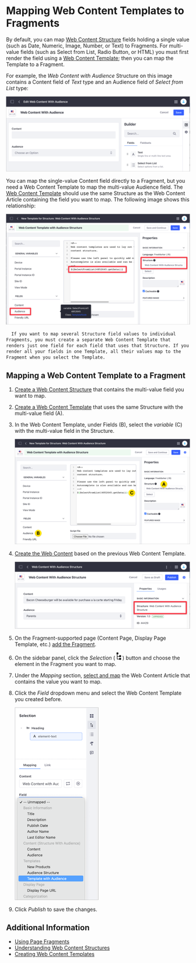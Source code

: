# Mapping Web Content Templates to Fragments

By default, you can map [Web Content Structure](../../../content-authoring-and-management/web-content/web-content-structures/understanding-web-content-structures.md) fields holding a single value (such as Date, Numeric, Image, Number, or Text) to Fragments. For multi-value fields (such as Select from List, Radio Button, or HTML) you must first render the field using a [Web Content Template](../../../content-authoring-and-management/web-content/web-content-templates/creating-web-content-templates.md); then you can map the Template to a Fragment.

For example, the *Web Content with Audience* Structure on this image contains a Content field of *Text* type and an Audience field of *Select from List* type:

![You can map single-value Structure fields to Fragments by default.](./mapping-web-content-templates-to-fragments/images/02.png)

You can map the single-value Content field directly to a Fragment, but you need a Web Content Template to map the multi-value Audience field. The [Web Content Template](../../../content-authoring-and-management/web-content/web-content-templates/creating-web-content-templates.md) should use the same Structure as the Web Content Article containing the field you want to map. The following image shows this relationship:

![Create a Web Content Template that uses the Same Structure as the Web Content Article.](./mapping-web-content-templates-to-fragments/images/07.png)

```note::
  If you want to map several Structure field values to individual Fragments, you must create a separate Web Content Template that renders just one field for each field that uses that Structure. If you render all your fields in one Template, all their values map to the Fragment when you select the Template.
```

## Mapping a Web Content Template to a Fragment

1. [Create a Web Content Structure](../../../content-authoring-and-management/web-content/web-content-structures/creating-structures.md) that contains the multi-value field you want to map.
1. [Create a Web Content Template](../../../content-authoring-and-management/web-content/web-content-templates/creating-web-content-templates.md) that uses the same Structure with the multi-value field (A).
1. In the Web Content Template, under Fields (B), select the _variable_ (C) with the multi-value field in the Structure.

    ![Create a Web Content Template based on the Structure with the multi-value field.](./mapping-web-content-templates-to-fragments/images/08.png)

1. [Create the Web Content](../../../content-authoring-and-management/web-content/web-content-articles/adding-a-basic-web-content-article.md) based on the previous Web Content Template.

    ![Create the Web Content based on the Template with the multi-value field.](./mapping-web-content-templates-to-fragments/images/01.png)

1. On the Fragment-supported page (Content Page, Display Page Template, etc.) [add the Fragment](../../creating-pages/building-and-managing-content-pages/adding-elements-to-content-pages.md).
1. On the sidebar panel, click the *Selection* (![Selection](../../../images/icon-pages-tree.png)) button and choose the element in the Fragment you want to map.
1. Under the *Mapping* section, [select and map](../../creating-pages/building-and-managing-content-pages/configuring-elements-on-content-pages.md#mapping-content) the Web Content Article that contains the value you want to map.
1. Click the *Field* dropdown menu and select the Web Content Template you created before.

    ![Map the field in the Web Content Template to your Fragment.](./mapping-web-content-templates-to-fragments/images/04.png)

1. Click *Publish* to save the changes.

## Additional Information

- [Using Page Fragments](../../displaying-content/using-fragments/using-page-fragments.md)
- [Understanding Web Content Structures](../../../content-authoring-and-management/web-content/web-content-structures/understanding-web-content-structures.md)
- [Creating Web Content Templates](../../../content-authoring-and-management/web-content/web-content-templates/creating-web-content-templates.md)
